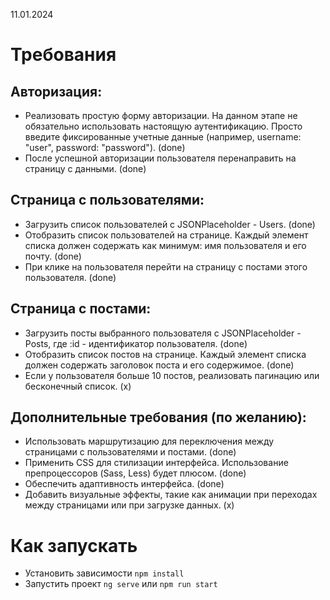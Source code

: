 11.01.2024

# Требования

## Авторизация:

- Реализовать простую форму авторизации. На данном этапе не обязательно
  использовать настоящую аутентификацию. Просто введите фиксированные
  учетные данные (например, username: "user", password: "password"). (done)
- После успешной авторизации пользователя перенаправить на страницу с данными. (done)

## Страница с пользователями:

- Загрузить список пользователей с JSONPlaceholder - Users. (done)
- Отобразить список пользователей на странице. Каждый элемент списка должен
  содержать как минимум: имя пользователя и его почту. (done)
- При клике на пользователя перейти на страницу с постами этого пользователя. (done)

## Страница с постами:

- Загрузить посты выбранного пользователя с JSONPlaceholder - Posts, где :id -
  идентификатор пользователя. (done)
- Отобразить список постов на странице. Каждый элемент списка должен содержать
  заголовок поста и его содержимое. (done)
- Если у пользователя больше 10 постов, реализовать пагинацию или бесконечный
  список. (x)

## Дополнительные требования (по желанию):

- Использовать маршрутизацию для переключения между страницами с
  пользователями и постами. (done)
- Применить CSS для стилизации интерфейса. Использование препроцессоров (Sass,
  Less) будет плюсом. (done)
- Обеспечить адаптивность интерфейса. (done)
- Добавить визуальные эффекты, такие как анимации при переходах между
  страницами или при загрузке данных. (x)

# Как запускать

- Установить зависимости `npm install`
- Запустить проект `ng serve` или `npm run start`
